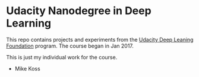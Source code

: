 # Udacity Nanodegree in Deep Learning

This repo contains projects and experiments from the
[Udacity Deep Leaning Foundation](https://classroom.udacity.com/nanodegrees/nd101/syllabus)
program.  The course began in Jan 2017.

This is just my individual work for the course.

- Mike Koss
